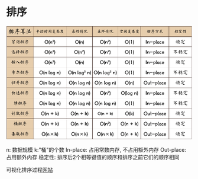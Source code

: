 # 排序

![img](../img/20190219001.png)

n: 数据规模
k:"桶"的个数
In-place: 占用常数内存, 不占用额外内存
Out-place: 占用额外内存
稳定性: 排序后2个相等键值的顺序和排序之前它们的顺序相同

可视化排序过程[网站](https://visualgo.net/en)
